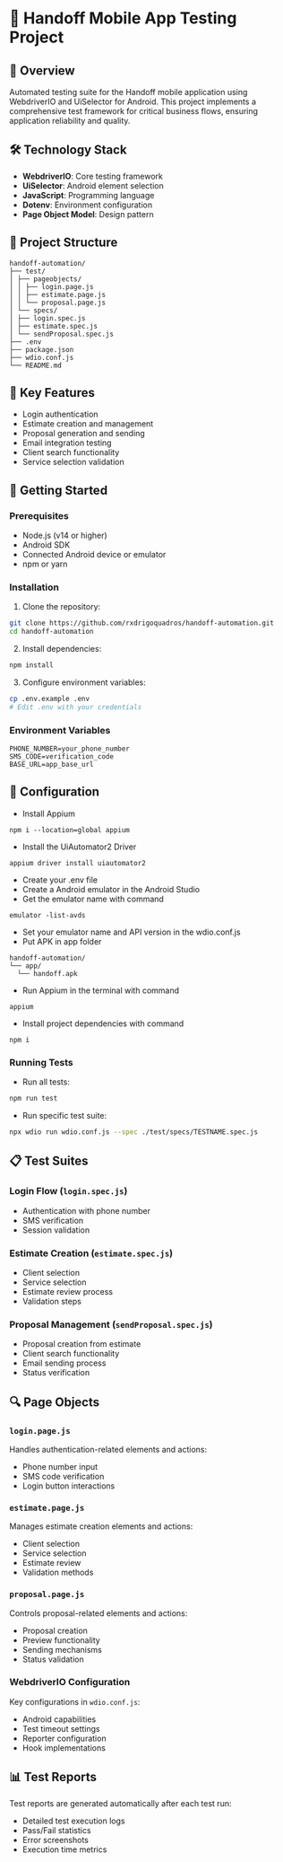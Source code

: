 # 🌟 Handoff Mobile App Testing Project

## 📱 Overview
Automated testing suite for the Handoff mobile application using WebdriverIO and UiSelector for Android. This project implements a comprehensive test framework for critical business flows, ensuring application reliability and quality.

## 🛠️ Technology Stack
- **WebdriverIO**: Core testing framework
- **UiSelector**: Android element selection
- **JavaScript**: Programming language
- **Dotenv**: Environment configuration
- **Page Object Model**: Design pattern

## 📂 Project Structure
```
handoff-automation/
├── test/
│ ├── pageobjects/
│ │ ├── login.page.js
│ │ ├── estimate.page.js
│ │ └── proposal.page.js
│ └── specs/
│ ├── login.spec.js
│ ├── estimate.spec.js
│ └── sendProposal.spec.js
├── .env
├── package.json
├── wdio.conf.js
└── README.md
```

## 🔑 Key Features
- Login authentication
- Estimate creation and management
- Proposal generation and sending
- Email integration testing
- Client search functionality
- Service selection validation

## 🚀 Getting Started

### Prerequisites
- Node.js (v14 or higher)
- Android SDK
- Connected Android device or emulator
- npm or yarn

### Installation
1. Clone the repository:
```bash
git clone https://github.com/rxdrigoquadros/handoff-automation.git
cd handoff-automation
```

2. Install dependencies:
```bash
npm install
```

3. Configure environment variables:
```bash
cp .env.example .env
# Edit .env with your credentials
```
### Environment Variables
```env
PHONE_NUMBER=your_phone_number
SMS_CODE=verification_code
BASE_URL=app_base_url
```

## 🔧 Configuration
- Install Appium
```
npm i --location=global appium
```
- Install the UiAutomator2 Driver
```
appium driver install uiautomator2
```
- Create your .env file
- Create a Android emulator in the Android Studio
- Get the emulator name with command
```
emulator -list-avds
```
- Set your emulator name and API version in the wdio.conf.js
- Put APK in app folder
```
handoff-automation/
└── app/
  └── handoff.apk
```
- Run Appium in the terminal with command
```
appium
```
- Install project dependencies with command
```
npm i
```

### Running Tests
- Run all tests:
```bash
npm run test
```

- Run specific test suite:
```bash
npx wdio run wdio.conf.js --spec ./test/specs/TESTNAME.spec.js  
```

## 📋 Test Suites

### Login Flow (`login.spec.js`)
- Authentication with phone number
- SMS verification
- Session validation

### Estimate Creation (`estimate.spec.js`)
- Client selection
- Service selection
- Estimate review process
- Validation steps

### Proposal Management (`sendProposal.spec.js`)
- Proposal creation from estimate
- Client search functionality
- Email sending process
- Status verification

## 🔍 Page Objects

### `login.page.js`
Handles authentication-related elements and actions:
- Phone number input
- SMS code verification
- Login button interactions

### `estimate.page.js`
Manages estimate creation elements and actions:
- Client selection
- Service selection
- Estimate review
- Validation methods

### `proposal.page.js`
Controls proposal-related elements and actions:
- Proposal creation
- Preview functionality
- Sending mechanisms
- Status validation

### WebdriverIO Configuration
Key configurations in `wdio.conf.js`:
- Android capabilities
- Test timeout settings
- Reporter configuration
- Hook implementations

## 📊 Test Reports
Test reports are generated automatically after each test run:
- Detailed test execution logs
- Pass/Fail statistics
- Error screenshots
- Execution time metrics
